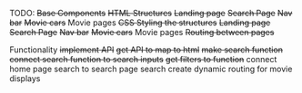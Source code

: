 TODO:
~~Base Components~~
    ~~HTML Structures~~
        ~~Landing page~~
        ~~Search Page~~
        ~~Nav bar~~
        ~~Movie cars~~
        Movie pages
    ~~CSS Styling the structures~~
        ~~Landing page~~
        ~~Search Page~~
        ~~Nav bar~~
        ~~Movie cars~~
        Movie pages
    ~~Routing between pages~~

Functionality
    ~~implement API~~
    ~~get API to map to html~~
    ~~make search function~~
    ~~connect search function to search inputs~~
    ~~get filters to function~~
    connect home page search to search page search
    create dynamic routing for movie displays
